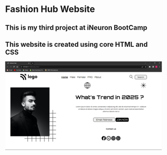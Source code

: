 # Fashion Hub Website

## This is my third project at iNeuron BootCamp

## This website is created using core HTML and CSS

![image](./fashionhub.png)
